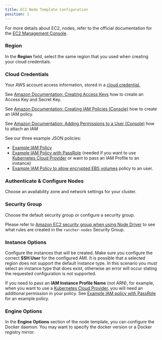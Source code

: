 ```yaml
---
title: EC2 Node Template Configuration
position: 1
---
```


For more details about EC2, nodes, refer to the official documentation for the [EC2 Management Console](https://aws.amazon.com/ec2). 
### Region

In the **Region** field, select the same region that you used when creating your cloud credentials.

### Cloud Credentials

Your AWS account access information, stored in a [cloud credential.](https://rancher.com/docs/rancher/v2.6/en/user-settings/cloud-credentials/) 

See [Amazon Documentation: Creating Access Keys](https://docs.aws.amazon.com/IAM/latest/UserGuide/id_credentials_access-keys.html#Using_CreateAccessKey) how to create an Access Key and Secret Key.

See [Amazon Documentation: Creating IAM Policies (Console)](https://docs.aws.amazon.com/IAM/latest/UserGuide/access_policies_create.html#access_policies_create-start) how to create an IAM policy.

See [Amazon Documentation: Adding Permissions to a User (Console)](https://docs.aws.amazon.com/IAM/latest/UserGuide/id_users_change-permissions.html#users_change_permissions-add-console) how to attach an IAM 

See our three example JSON policies:

- [Example IAM Policy](https://rancher.com/docs/rancher/v2.6/en/cluster-provisioning/rke-clusters/node-pools/ec2/#example-iam-policy)
- [Example IAM Policy with PassRole](https://rancher.com/docs/rancher/v2.6/en/cluster-provisioning/rke-clusters/node-pools/ec2/#example-iam-policy-with-passrole) (needed if you want to use [Kubernetes Cloud Provider](https://rancher.com/docs/rancher/v2.6/en/cluster-provisioning/rke-clusters/cloud-providers) or want to pass an IAM Profile to an instance)
- [Example IAM Policy to allow encrypted EBS volumes](https://rancher.com/docs/rancher/v2.6/en/cluster-provisioning/rke-clusters/node-pools/ec2/#example-iam-policy-to-allow-encrypted-ebs-volumes) policy to an user.

### Authenticate & Configure Nodes

Choose an availability zone and network settings for your cluster. 

### Security Group

Choose the default security group or configure a security group.

Please refer to [Amazon EC2 security group when using Node Driver](https://rancher.com/docs/rancher/v2.6/en/installation/requirements/ports/#rancher-aws-ec2-security-group) to see what rules are created in the `rancher-nodes` Security Group.

### Instance Options

Configure the instances that will be created. Make sure you configure the correct **SSH User** for the configured AMI. It is possible that a selected region does not support the default instance type. In this scenario you must select an instance type that does exist, otherwise an error will occur stating the requested configuration is not supported.

If you need to pass an **IAM Instance Profile Name** (not ARN), for example, when you want to use a [Kubernetes Cloud Provider](https://rancher.com/docs/rancher/v2.6/en/cluster-provisioning/rke-clusters/cloud-providers), you will need an additional permission in your policy. See [Example IAM policy with PassRole](#example-iam-policy-with-passrole) for an example policy.

### Engine Options

In the **Engine Options** section of the node template, you can configure the Docker daemon. You may want to specify the docker version or a Docker registry mirror.
